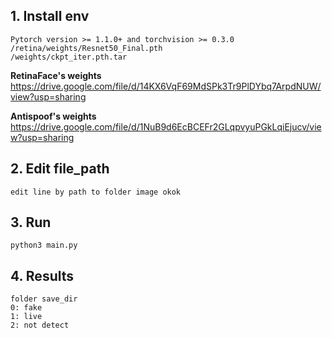 ## 1. Install env

  ```
Pytorch version >= 1.1.0+ and torchvision >= 0.3.0
/retina/weights/Resnet50_Final.pth
/weights/ckpt_iter.pth.tar
  ```
**RetinaFace's weights**  
https://drive.google.com/file/d/14KX6VqF69MdSPk3Tr9PlDYbq7ArpdNUW/view?usp=sharing
  
**Antispoof's weights**  
https://drive.google.com/file/d/1NuB9d6EcBCEFr2GLqpvyuPGkLqiEjucv/view?usp=sharing

## 2. Edit file_path

  ```
edit line by path to folder image okok
  ```
  
## 3. Run 
  ```
python3 main.py
  ```
## 4. Results
```
folder save_dir
0: fake
1: live
2: not detect
```

